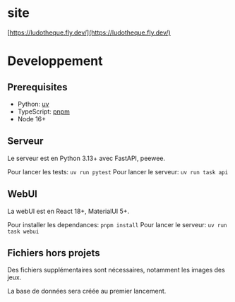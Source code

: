 # site

[https://ludotheque.fly.dev/](https://ludotheque.fly.dev/)

# Developpement

## Prerequisites

- Python: [uv](https://docs.astral.sh/uv/getting-started/installation/)
- TypeScript: [pnpm](https://pnpm.io/fr/)
- Node 16+

## Serveur

Le serveur est en Python 3.13+ avec FastAPI, peewee.

Pour lancer les tests: `uv run pytest`
Pour lancer le serveur: `uv run task api`

## WebUI

La webUI est en React 18+, MaterialUI 5+.

Pour installer les dependances: `pnpm install`
Pour lancer le serveur: `uv run task webui`

## Fichiers hors projets

Des fichiers supplémentaires sont nécessaires, notamment les images des jeux.

La base de données sera créée au premier lancement.
